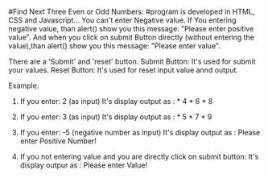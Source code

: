 #Find Next Three Even or Odd Numbers:
#program is developed in HTML, CSS and Javascript...
You can't enter Negative value. If You entering negative value, than alert() show you this message: "Please enter positive value".
And when you click on submit Button directly (without entering the value),than alert() show you this message: "Please enter value".

There are a 'Submit' and 'reset' button.
Submit Button: It's used for submit your values.
Reset Button: It's used for reset input value annd output.

Example:
1) If you enter: 2 (as input)
It's display output as :  * 4
                          * 6
                          * 8
                          
2) If you enter: 3 (as input)
It's display output as :  * 5
                          * 7
                          * 9
                          
3) If you enter: -5 (negative number as input)
It's display output as :  Please enter Positive Number!

4) If you not entering value and you are directly click on submit button:
It's display outpur as :  Please enter Value!
